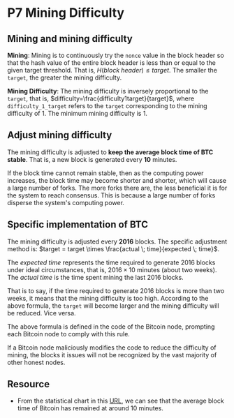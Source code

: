 # P7 Mining Difficulty

## Mining and mining difficulty

**Mining**: Mining is to continuously try the `nonce` value in the block header so that the hash value of the entire block header is less than or equal to the given target threshold. That is, $H(block \; header) \leq target$. The smaller the `target`, the greater the mining difficulty.

**Mining Difficulty**: The mining difficulty is inversely proportional to the `target`, that is, $difficulty=\frac{difficulty1target}{target}$, where `difficulty_1_target` refers to the `target` corresponding to the mining difficulty of 1. The minimum mining difficulty is 1.

## Adjust mining difficulty

The mining difficulty is adjusted to **keep the average block time of BTC stable**. That is, a new block is generated every **10** minutes.

If the block time cannot remain stable, then as the computing power increases, the block time may become shorter and shorter, which will cause a large number of forks. The more forks there are, the less beneficial it is for the system to reach consensus. This is because a large number of forks disperse the system's computing power.

## Specific implementation of BTC

The mining difficulty is adjusted every **2016** blocks. The specific adjustment method is: $target = target \times \frac{actual \; time}{expected \; time}$.

The *expected time* represents the time required to generate 2016 blocks under ideal circumstances, that is, $2016 \times 10$ minutes (about two weeks). The *actual time* is the time spent mining the last 2016 blocks.

That is to say, if the time required to generate 2016 blocks is more than two weeks, it means that the mining difficulty is too high. According to the above formula, the `target` will become larger and the mining difficulty will be reduced. Vice versa.

The above formula is defined in the code of the Bitcoin node, prompting each Bitcoin node to comply with this rule.

If a Bitcoin node maliciously modifies the code to reduce the difficulty of mining, the blocks it issues will not be recognized by the vast majority of other honest nodes.

## Resource

- From the statistical chart in this [URL](https://bitinfocharts.com/comparison/bitcoin-confirmationtime.html#3y), we can see that the average block time of Bitcoin has remained at around 10 minutes.
